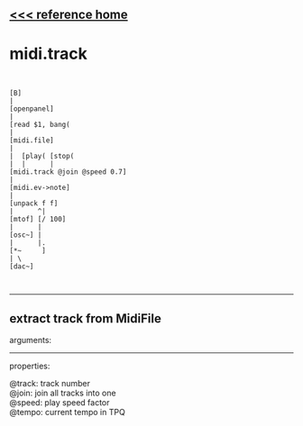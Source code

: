 [<<< reference home](ceammc_lib.md)
---

# midi.track

```


[B]
|
[openpanel]
|
[read $1, bang(
|
[midi.file]
|
|  [play( [stop(
|  |      |
[midi.track @join @speed 0.7]
|
[midi.ev->note]
|
[unpack f f]
|      ^|
[mtof] [/ 100]
|      |
[osc~] |
|      |.
[*~     ]
| \
[dac~]

            
```
---
extract track from MidiFile
---
arguments:


---
properties:

@track: track
            number<br>
@join: join all tracks into one<br>
@speed: play speed
            factor<br>
@tempo: current tempo in
            TPQ<br>

